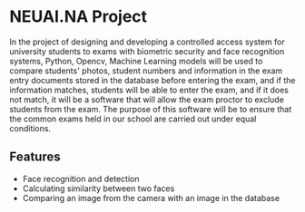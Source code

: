 # NEUAI.NA Project

In the project of designing and developing a controlled access system for university students to exams with biometric security and face recognition systems, Python, Opencv, Machine Learning models will be used to compare students' photos, student numbers and information in the exam entry documents stored in the database before entering the exam, and if the information matches, students will be able to enter the exam, and if it does not match, it will be a software that will allow the exam proctor to exclude students from the exam. The purpose of this software will be to ensure that the common exams held in our school are carried out under equal conditions.


## Features

- Face recognition and detection
- Calculating similarity between two faces
- Comparing an image from the camera with an image in the database


